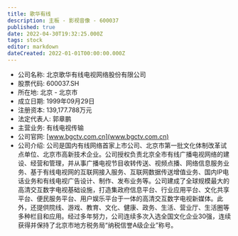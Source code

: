 ```yaml
---
title: 歌华有线
description: 主板 - 影视音像 - 600037
published: true
date: 2022-04-30T19:32:25.000Z
tags: stock
editor: markdown
dateCreated: 2022-01-01T00:00:00.000Z
---
```


- 公司名称: 北京歌华有线电视网络股份有限公司
- 股票代码: 600037.SH
- 所在地: 北京 - 北京市
- 成立日期: 1999年09月29日
- 注册资本: 139,177.788万元
- 法定代表人: 郭章鹏
- 主营业务: 有线电视传输
- 公司官网: [www.bgctv.com.cn](www.bgctv.com.cn)
- 公司介绍: 公司是国内有线网络首家上市公司、北京市第一批文化体制改革试点单位、北京市高新技术企业。公司授权负责北京全市有线广播电视网络的建设、经营和管理，并从事广播电视节目收转传送、视频点播、网络信息服务业务、基于有线电视网的互联网接入服务、互联网数据传送增值业务、国内IP电话业务和有线电视广告设计、制作、发布业务等。公司建成了全球规模最大的高清交互数字电视基础设施，打造集政府信息平台、行业应用平台、文化共享平台、便民服务平台、用户娱乐平台于一体的高清交互数字电视新媒体。此外，还提供院线、游戏、教育、文化、健康、政务、生活、营业厅、生活圈等多种栏目和应用。经过多年努力，公司连续多次入选全国文化企业30强，连续获得并保持了北京市地方税务局“纳税信誉A级企业”称号。


